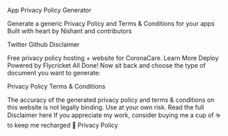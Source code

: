 App Privacy Policy Generator

Generate a generic Privacy Policy and Terms & Conditions for your apps
Built with  heart by Nishant and contributors

Twitter Github Disclaimer

Free privacy policy hosting + website for CoronaCare.
Learn More  Deploy
Powered by Flycricket
All Done! 
Now sit back and choose the type of document you want to generate:

Privacy Policy Terms & Conditions 

The accuracy of the generated privacy policy and terms & conditions on this website is not legally binding. Use at your own risk.
Read the full Disclaimer here
If you appreciate my work, consider buying me a cup of ☕ to keep me recharged 🤗
Privacy Policy

